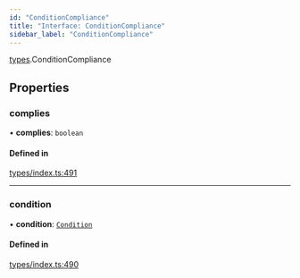 ```yaml
---
id: "ConditionCompliance"
title: "Interface: ConditionCompliance"
sidebar_label: "ConditionCompliance"
---
```


[types](../../../modules/Types/Types.md).ConditionCompliance

## Properties

### complies

• **complies**: `boolean`

#### Defined in

[types/index.ts:491](https://github.com/PolymeshAssociation/polymesh-sdk/blob/07a4c5b0/src/types/index.ts#L491)

___

### condition

• **condition**: [`Condition`](../../../modules/Types/Types.md#condition)

#### Defined in

[types/index.ts:490](https://github.com/PolymeshAssociation/polymesh-sdk/blob/07a4c5b0/src/types/index.ts#L490)
